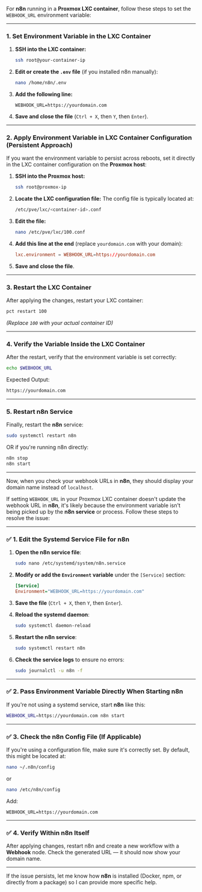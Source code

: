 For **n8n** running in a **Proxmox LXC container**, follow these steps to set the `WEBHOOK_URL` environment variable:

---

### **1. Set Environment Variable in the LXC Container**

1. **SSH into the LXC container:**
   ```bash
   ssh root@your-container-ip
   ```

2. **Edit or create the `.env` file** (if you installed n8n manually):
   ```bash
   nano /home/n8n/.env
   ```

3. **Add the following line:**
   ```env
   WEBHOOK_URL=https://yourdomain.com
   ```

4. **Save and close the file** (`Ctrl + X`, then `Y`, then `Enter`).

---

### **2. Apply Environment Variable in LXC Container Configuration (Persistent Approach)**

If you want the environment variable to persist across reboots, set it directly in the LXC container configuration on the **Proxmox host**:

1. **SSH into the Proxmox host:**
   ```bash
   ssh root@proxmox-ip
   ```

2. **Locate the LXC configuration file:**
   The config file is typically located at:
   ```bash
   /etc/pve/lxc/<container-id>.conf
   ```

3. **Edit the file:**
   ```bash
   nano /etc/pve/lxc/100.conf
   ```

4. **Add this line at the end** (replace `yourdomain.com` with your domain):
   ```conf
   lxc.environment = WEBHOOK_URL=https://yourdomain.com
   ```

5. **Save and close the file**.

---

### **3. Restart the LXC Container**

After applying the changes, restart your LXC container:
```bash
pct restart 100
```
*(Replace `100` with your actual container ID)*

---

### **4. Verify the Variable Inside the LXC Container**

After the restart, verify that the environment variable is set correctly:
```bash
echo $WEBHOOK_URL
```
Expected Output:
```bash
https://yourdomain.com
```

---

### **5. Restart n8n Service**
Finally, restart the **n8n** service:
```bash
sudo systemctl restart n8n
```
OR if you're running n8n directly:
```bash
n8n stop
n8n start
```

---

Now, when you check your webhook URLs in **n8n**, they should display your domain name instead of `localhost`.

If setting `WEBHOOK_URL` in your Proxmox LXC container doesn't update the webhook URL in **n8n**, it's likely because the environment variable isn't being picked up by the **n8n service** or process. Follow these steps to resolve the issue:

---

### ✅ **1. Edit the Systemd Service File for n8n**

1. **Open the n8n service file**:
   ```bash
   sudo nano /etc/systemd/system/n8n.service
   ```

2. **Modify or add the `Environment` variable** under the `[Service]` section:
   ```ini
   [Service]
   Environment="WEBHOOK_URL=https://yourdomain.com"
   ```

3. **Save the file** (`Ctrl + X`, then `Y`, then `Enter`).

4. **Reload the systemd daemon**:
   ```bash
   sudo systemctl daemon-reload
   ```

5. **Restart the n8n service**:
   ```bash
   sudo systemctl restart n8n
   ```

6. **Check the service logs** to ensure no errors:
   ```bash
   sudo journalctl -u n8n -f
   ```

---

### ✅ **2. Pass Environment Variable Directly When Starting n8n**

If you're not using a systemd service, start **n8n** like this:
```bash
WEBHOOK_URL=https://yourdomain.com n8n start
```

---

### ✅ **3. Check the n8n Config File (If Applicable)**

If you're using a configuration file, make sure it's correctly set. By default, this might be located at:
```bash
nano ~/.n8n/config
```
or
```bash
nano /etc/n8n/config
```
Add:
```env
WEBHOOK_URL=https://yourdomain.com
```

---

### ✅ **4. Verify Within n8n Itself**

After applying changes, restart n8n and create a new workflow with a **Webhook** node. Check the generated URL — it should now show your domain name.

---

If the issue persists, let me know how **n8n** is installed (Docker, npm, or directly from a package) so I can provide more specific help.